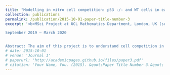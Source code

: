 ```yaml
---
title: "Modelling in vitro cell competition: p53 -/- and WT cells in early gastrulation"
collection: publications
permalink: /publication/2015-10-01-paper-title-number-3
excerpt: '<b>MSci Project at UCL Mathematics Department, London, UK (supervised by Dr Ruben Perez-Carrasco)</b><br>

September 2019 — March 2020


Abstract: The aim of this project is to understand cell competition in the context of early in vitro gastrulation. To do so, we construct two models. On the one hand, a deterministic continuous model, and on the other, a stochastic agent-based model. The agent-based models allowed us to study the role of diffusion and interaction length unravelling the different dynamics of cell-cell competition.'
# date: 2015-10-01
# venue: 'Journal 1'
# paperurl: 'http://academicpages.github.io/files/paper3.pdf'
# citation: 'Your Name, You. (2015). &quot;Paper Title Number 3.&quot; <i>Journal 1</i>. 1(3).'
---
```

